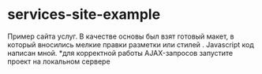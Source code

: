 # services-site-example

Пример сайта услуг. 
В качестве основы был взят готовый макет, в который вносились мелкие правки разметки или стилей . Javascript код написан мной. 
*для корректной работы AJAX-запросов запустите проект на локальном сервере
